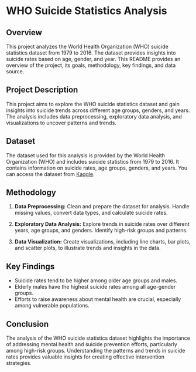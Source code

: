# WHO Suicide Statistics Analysis

## Overview

This project analyzes the World Health Organization (WHO) suicide statistics dataset from 1979 to 2016. The dataset provides insights into suicide rates based on age, gender, and year. This README provides an overview of the project, its goals, methodology, key findings, and data source.

## Project Description

This project aims to explore the WHO suicide statistics dataset and gain insights into suicide trends across different age groups, genders, and years. The analysis includes data preprocessing, exploratory data analysis, and visualizations to uncover patterns and trends.

## Dataset

The dataset used for this analysis is provided by the World Health Organization (WHO) and includes suicide statistics from 1979 to 2016. It contains information on suicide rates, age groups, genders, and years. You can access the dataset from [Kaggle](https://www.kaggle.com/datasets/szamil/who-suicide-statistics).

## Methodology

1. **Data Preprocessing:** Clean and prepare the dataset for analysis. Handle missing values, convert data types, and calculate suicide rates.

2. **Exploratory Data Analysis:** Explore trends in suicide rates over different years, age groups, and genders. Identify high-risk groups and patterns.

3. **Data Visualization:** Create visualizations, including line charts, bar plots, and scatter plots, to illustrate trends and insights in the data.

## Key Findings

- Suicide rates tend to be higher among older age groups and males.
- Elderly males have the highest suicide rates among all age-gender groups.
- Efforts to raise awareness about mental health are crucial, especially among vulnerable populations.

## Conclusion

The analysis of the WHO suicide statistics dataset highlights the importance of addressing mental health and suicide prevention efforts, particularly among high-risk groups. Understanding the patterns and trends in suicide rates provides valuable insights for creating effective intervention strategies.
